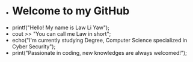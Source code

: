 - <h1>Welcome to my GitHub</h1>
- printf("Hello! My name is Law Li Yaw");
- cout >> "You can call me Law in short";
- echo("I'm currently studying Degree, Computer Science specialized in Cyber Security");
- print("Passionate in coding, new knowledges are always welcomed!");

